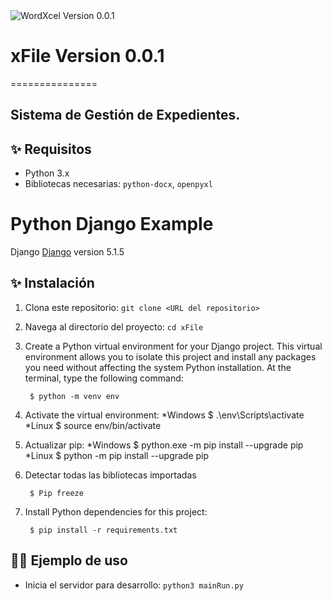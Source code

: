 <img src="https://i.imgur.com/dyHCc66.png" alt="WordXcel Version 0.0.1">

# xFile Version 0.0.1
===============
## Sistema de Gestión de Expedientes.

## ✨ Requisitos
- Python 3.x
- Bibliotecas necesarias: `python-docx`, `openpyxl`

# Python Django Example

Django [Django](https://www.djangoproject.com/start/) version 5.1.5

## ✨ Instalación
1. Clona este repositorio: `git clone <URL del repositorio>`
2. Navega al directorio del proyecto: `cd xFile`

3. Create a Python virtual environment for your Django project. This virtual
   environment allows you to isolate this project and install any packages you
   need without affecting the system Python installation. At the terminal, type
   the following command:

        $ python -m venv env

4. Activate the virtual environment:
    *Windows
        $ .\env\Scripts\activate
    *Linux
        $ source env/bin/activate

5. Actualizar pip:
    *Windows
        $ python.exe -m pip install --upgrade pip
    *Linux
        $ python -m pip install --upgrade pip

6. Detectar todas las bibliotecas importadas

        $ Pip freeze 

7. Install Python dependencies for this project:

        $ pip install -r requirements.txt

## 💁‍♀️ Ejemplo de uso
- Inicia el servidor para desarrollo: `python3 mainRun.py`